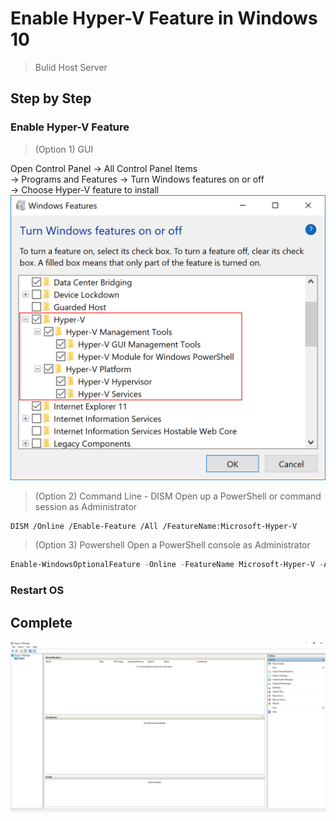 # Enable Hyper-V Feature in Windows 10
> Bulid Host Server
## Step by Step
### Enable Hyper-V Feature
> (Option 1) GUI

Open Control Panel -> All Control Panel Items<br/>
-> Programs and Features -> Turn Windows features on or off<br/>
-> Choose Hyper-V feature to install
![](./pictures/deploy-hyperv-windows-10-01.png)

> (Option 2) Command Line - DISM
Open up a PowerShell or command session as Administrator

```command
DISM /Online /Enable-Feature /All /FeatureName:Microsoft-Hyper-V
```

> (Option 3) Powershell
Open a PowerShell console as Administrator

```powershell
Enable-WindowsOptionalFeature -Online -FeatureName Microsoft-Hyper-V -All
```

### Restart OS

## Complete
![](./pictures/deploy-hyperv-windows-10-02.png)
